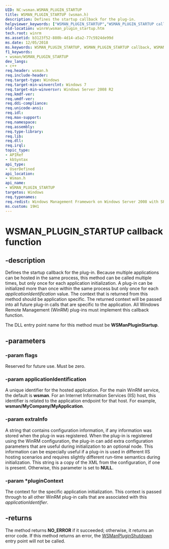 ```yaml
---
UID: NC:wsman.WSMAN_PLUGIN_STARTUP
title: WSMAN_PLUGIN_STARTUP (wsman.h)
description: Defines the startup callback for the plug-in.helpviewer_keywords: ["WSMAN_PLUGIN_STARTUP","WSMAN_PLUGIN_STARTUP callback","WSMAN_PLUGIN_STARTUP callback function [Windows Remote Management]","WSManPluginStartup","winrm.wsman_plugin_startup","wsman/WSMAN_PLUGIN_STARTUP"]
old-location: winrm\wsman_plugin_startup.htm
tech.root: winrm
ms.assetid: b3123f52-880b-4d14-a5a2-77c5924de99d
ms.date: 12/05/2018
ms.keywords: WSMAN_PLUGIN_STARTUP, WSMAN_PLUGIN_STARTUP callback, WSMAN_PLUGIN_STARTUP callback function [Windows Remote Management], WSManPluginStartup, winrm.wsman_plugin_startup, wsman/WSMAN_PLUGIN_STARTUP
f1_keywords:
- wsman/WSMAN_PLUGIN_STARTUP
dev_langs:
- c++
req.header: wsman.h
req.include-header: 
req.target-type: Windows
req.target-min-winverclnt: Windows 7
req.target-min-winversvr: Windows Server 2008 R2
req.kmdf-ver: 
req.umdf-ver: 
req.ddi-compliance: 
req.unicode-ansi: 
req.idl: 
req.max-support: 
req.namespace: 
req.assembly: 
req.type-library: 
req.lib: 
req.dll: 
req.irql: 
topic_type:
- APIRef
- kbSyntax
api_type:
- UserDefined
api_location:
- Wsman.h
api_name:
- WSMAN_PLUGIN_STARTUP
targetos: Windows
req.typenames: 
req.redist: Windows Management Framework on Windows Server 2008 with SP2, Windows Vista with SP1, and Windows Vista with SP2
ms.custom: 19H1
---
```


# WSMAN_PLUGIN_STARTUP callback function


## -description


Defines the startup callback for the plug-in. Because multiple applications can be hosted in the same process, this method can be called multiple times, but only once for each application initialization. A plug-in can be initialized more than once within the same process but only once for each <i>applicationIdentification</i> value. The context that is returned from this method should be application specific. The returned context will be passed into all future plug-in calls that are specific to the application. All Windows Remote Management (WinRM) plug-ins must implement this callback function.

The DLL entry point name for this method must be <b>WSManPluginStartup</b>.


## -parameters




### -param flags

Reserved for future use. Must be zero.


### -param applicationIdentification

A unique identifier for the hosted application. For the main WinRM service, the default is <b>wsman</b>. For an Internet Information Services (IIS) host, this identifier is related to the application endpoint for that host. For example, <b>wsman/MyCompany/MyApplication</b>.


### -param extraInfo

A string that contains configuration information, if any information was stored when the plug-in was registered. When the plug-in is registered using the WinRM configuration, the plug-in can add extra configuration parameters that are useful during initialization to an optional node.  This information can be especially useful if a plug-in is used in different IIS hosting scenarios and requires slightly different run-time semantics during initialization.  This string is a copy of the XML from the configuration, if one is present.  Otherwise, this parameter is set to <b>NULL</b>.


### -param *pluginContext

The context for the specific application initialization.  This context is passed through to all other WinRM plug-in calls that are associated with this <i>applicationIdentifier</i>.


## -returns



The method returns <b>NO_ERROR</b> if it succeeded; otherwise,  it returns an error code.  If this method returns an error, the <a href="https://docs.microsoft.com/windows/desktop/api/wsman/nc-wsman-wsman_plugin_shutdown">WSManPluginShutdown</a> entry point will not be called.



